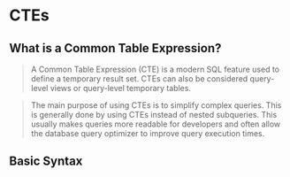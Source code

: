 # CTEs

## What is a Common Table Expression?
> A Common Table Expression (CTE) is a modern SQL feature used to define a
> temporary result set. CTEs can also be considered query-level views or
> query-level temporary tables.

> The main purpose of using CTEs is to simplify complex queries. This is generally done
> by using CTEs instead of nested subqueries. This usually makes queries more
> readable for developers and often allow the database query optimizer to improve
> query execution times.

## Basic Syntax
